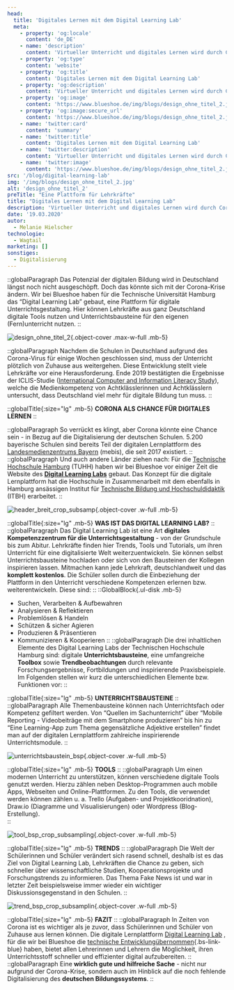 ```yaml
---
head:
  title: 'Digitales Lernen mit dem Digital Learning Lab'
  meta:
    - property: 'og:locale'
      content: 'de_DE'
    - name: 'description'
      content: 'Virtueller Unterricht und digitales Lernen wird durch Corona immer wichtiger. Das Digital Learning Lab leistet seinen Beitrag. Mehr erfahren!'
    - property: 'og:type'
      content: 'website'
    - property: 'og:title'
      content: 'Digitales Lernen mit dem Digital Learning Lab'
    - property: 'og:description'
      content: 'Virtueller Unterricht und digitales Lernen wird durch Corona immer wichtiger. Das Digital Learning Lab leistet seinen Beitrag. Mehr erfahren!'
    - property: 'og:image'
      content: 'https://www.blueshoe.de/img/blogs/design_ohne_titel_2.jpg'
    - property: 'og:image:secure_url'
      content: 'https://www.blueshoe.de/img/blogs/design_ohne_titel_2.jpg'
    - name: 'twitter:card'
      content: 'summary'
    - name: 'twitter:title'
      content: 'Digitales Lernen mit dem Digital Learning Lab'
    - name: 'twitter:description'
      content: 'Virtueller Unterricht und digitales Lernen wird durch Corona immer wichtiger. Das Digital Learning Lab leistet seinen Beitrag. Mehr erfahren!'
    - name: 'twitter:image'
      content: 'https://www.blueshoe.de/img/blogs/design_ohne_titel_2.jpg'
src: '/blog/digital-learning-lab'
img: '/img/blogs/design_ohne_titel_2.jpg'
alt: 'design_ohne_titel_2'
preTitle: "Eine Plattform für Lehrkräfte"
title: "Digitales Lernen mit dem Digital Learning Lab"
description: 'Virtueller Unterricht und digitales Lernen wird durch Corona immer wichtiger. Das Digital Learning Lab leistet seinen Beitrag. Mehr erfahren!'
date: '19.03.2020'
autor:
  - Melanie Hielscher
technologie: 
  - Wagtail
marketing: []
sonstiges: 
  - Digitalisierung
---
```

::globalParagraph
Das Potenzial der digitalen Bildung wird in Deutschland längst noch nicht ausgeschöpft. Doch das könnte sich mit der Corona-Krise ändern. Wir bei Blueshoe haben für die Technische Universität Hamburg das “Digital Learning Lab” gebaut, eine Plattform für digitale Unterrichtsgestaltung. Hier können Lehrkräfte aus ganz Deutschland digitale Tools nutzen und Unterrichtsbausteine für den eigenen (Fern)unterricht nutzen.
::
<!--more-->

![design_ohne_titel_2](/img/blogs/design_ohne_titel_2.jpg){.object-cover .max-w-full .mb-5}

::globalParagraph
Nachdem die Schulen in Deutschland aufgrund des Corona-Virus für einige Wochen geschlossen sind, muss der Unterricht plötzlich von Zuhause aus weitergehen. Diese Entwicklung stellt viele Lehrkräfte vor eine Herausforderung. Ende 2019 bestätigten die Ergebnisse der ICLIS-Studie (<a href="https://www.bmbf.de/de/icils-international-computer-and-information-literacy-study-921.html" class="text-bs-blue hover:underline hover:decoration-bs-blue hover:decoration-solid" target="_blank">International Computer and Information Literacy Study</a>), welche die Medienkompetenz von Achtklässlerinnen und Achtklässlern untersucht, dass Deutschland viel mehr für digitale Bildung tun muss.
::

::globalTitle{:size="lg" .mb-5}
**CORONA ALS CHANCE FÜR DIGITALES LERNEN**
::

::globalParagraph
So verrückt es klingt, aber Corona könnte eine Chance sein - in Bezug auf die Digitalisierung der deutschen Schulen. 5.200 bayerische Schulen sind bereits Teil der digitalen Lernplattform des <a href="https://mebis.bycs.de/" class="text-bs-blue hover:underline hover:decoration-bs-blue hover:decoration-solid" target="_blank">Landesmedienzentrums Bayern</a> (mebis), die seit 2017 existiert.
::
::globalParagraph
Und auch andere Länder ziehen nach: Für die <a href="https://www.tuhh.de/tuhh/startseite" class="text-bs-blue hover:underline hover:decoration-bs-blue hover:decoration-solid" target="_blank">Technische Hochschule Hamburg</a> (TUHH) haben wir bei Blueshoe vor einiger Zeit die Website des **<a href="https://digitallearninglab.de/" class="text-bs-blue hover:underline hover:decoration-bs-blue hover:decoration-solid" target="_blank">Digital Learning Labs</a>**  gebaut. Das Konzept für die digitale Lernplattform hat die Hochschule in Zusammenarbeit mit dem ebenfalls in Hamburg ansässigen Institut für <a href="https://itbh-hh.de/" class="text-bs-blue hover:underline hover:decoration-bs-blue hover:decoration-solid" target="_blank">Technische Bildung und Hochschuldidaktik</a> (ITBH) erarbeitet.
::

![header_breit_crop_subsamp](/img/blogs/header_breit_crop_subsamp.jpg){.object-cover .w-full .mb-5}

::globalTitle{:size="lg" .mb-5}
**WAS IST DAS DIGITAL LEARNING LAB?**
::
::globalParagraph
Das Digital Learning Lab ist eine Art **digitales Kompetenzzentrum für die Unterrichtsgestaltung** - von der Grundschule bis zum Abitur. Lehrkräfte finden hier Trends, Tools und Tutorials, um ihren Unterricht für eine digitalisierte Welt weiterzuentwickeln. Sie können selbst Unterrichtsbausteine hochladen oder sich von den Bausteinen der Kollegen inspirieren lassen. Mitmachen kann jede Lehrkraft, deutschlandweit und das **komplett kostenlos**. Die Schüler sollen durch die Einbeziehung der Plattform in den Unterricht verschiedene Kompetenzen erlernen bzw. weiterentwickeln. Diese sind:
::
::GlobalBlock{.ul-disk .mb-5}
- Suchen, Verarbeiten & Aufbewahren
- Analysieren & Reflektieren
- Problemlösen & Handeln
- Schützen & sicher Agieren
- Produzieren & Präsentieren
- Kommunizieren & Kooperieren
::
::globalParagraph
Die drei inhaltlichen Elemente des Digital Learning Labs der Technischen Hochschule Hamburg sind: digitale **Unterrichtsbausteine**, eine umfangreiche **Toolbox** sowie **Trendbeobachtungen** durch relevante Forschungsergebnisse, Fortbildungen und inspirierende Praxisbeispiele. Im Folgenden stellen wir kurz die unterschiedlichen Elemente bzw. Funktionen vor:
::

::globalTitle{:size="lg" .mb-5}
**UNTERRICHTSBAUSTEINE**
::
::globalParagraph
Alle Themenbausteine können nach Unterrichtsfach oder Kompetenz gefiltert werden. Von “Quellen im Sachunterricht” über “Mobile Reporting - Videobeiträge mit dem Smartphone produzieren” bis hin zu “Eine Learning-App zum Thema gegensätzliche Adjektive erstellen” findet man auf der digitalen Lernplattform zahlreiche inspirierende Unterrichtsmodule.
::

![unterrichtsbaustein_bsp](/img/blogs/unterrichtsbaustein_bsp.jpg){.object-cover .w-full .mb-5}

::globalTitle{:size="lg" .mb-5}
**TOOLS**
::
::globalParagraph
Um einen modernen Unterricht zu unterstützen, können verschiedene digitale Tools genutzt werden. Hierzu zählen neben Desktop-Programmen auch mobile Apps, Webseiten und Online-Plattformen. Zu den Tools, die verwendet werden können zählen u. a.  Trello (Aufgaben- und Projektkooridnation), Draw.io (Diagramme und Visualisierungen) oder Wordpress (Blog-Erstellung).  
::

![tool_bsp_crop_subsampling](/img/blogs/tool_bsp_crop_subsampling.jpg){.object-cover .w-full .mb-5}

::globalTitle{:size="lg" .mb-5}
**TRENDS**
::
::globalParagraph
Die Welt der Schülerinnen und Schüler verändert sich rasend schnell, deshalb ist es das Ziel von Digital Learning Lab, Lehrkräften die Chance zu geben, sich schneller über wissenschaftliche Studien, Kooperationsprojekte und Forschungstrends zu informieren. Das Thema Fake News ist und war in letzter Zeit beispielsweise immer wieder ein wichtiger Diskussionsgegenstand in den Schulen.
::

![trend_bsp_crop_subsamplin](/img/blogs/trend_bsp_crop_subsamplin.jpg){.object-cover .w-full .mb-5}

::globalTitle{:size="lg" .mb-5}
**FAZIT**
::
::globalParagraph
In Zeiten von Corona ist es wichtiger als je zuvor, dass Schülerinnen und Schüler von Zuhause aus lernen können. Die digitale Lernplattform <a href="https://digitallearninglab.de/" class="text-bs-blue hover:underline hover:decoration-bs-blue hover:decoration-solid" target="_blank">Digital Learning Lab</a> , für die wir bei Blueshoe die [technische Entwicklungübernommen](/loesungen/python-django-agentur/){.bs-link-blue} haben, bietet allen Lehrerinnen und Lehrern die Möglichkeit, ihren Unterrichtsstoff schneller und effizienter digital aufzubereiten.
::
::globalParagraph
Eine **wirklich gute und hilfreiche Sache** - nicht nur aufgrund der Corona-Krise, sondern auch im Hinblick auf die noch fehlende Digitalisierung des **deutschen Bildungssystems**.
::